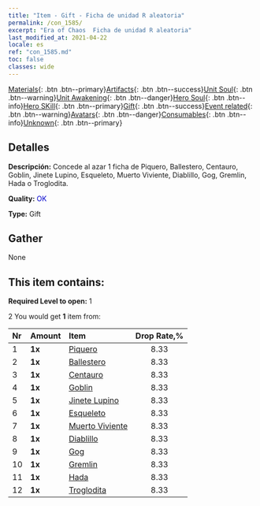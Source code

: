 ```yaml
---
title: "Item - Gift - Ficha de unidad R aleatoria"
permalink: /con_1585/
excerpt: "Era of Chaos  Ficha de unidad R aleatoria"
last_modified_at: 2021-04-22
locale: es
ref: "con_1585.md"
toc: false
classes: wide
---
```

 [Materials](/ItemsES/){: .btn .btn--primary}[Artifacts](/ItemsES/Artifacts/){: .btn .btn--success}[Unit Soul](/ItemsES/UnitSoul/){: .btn .btn--warning}[Unit Awakening](/ItemsES/UnitAwakening/){: .btn .btn--danger}[Hero Soul](/ItemsES/HeroSoul/){: .btn .btn--info}[Hero SKill](/ItemsES/HeroSkill/){: .btn .btn--primary}[Gift](/ItemsES/Gift/){: .btn .btn--success}[Event related](/ItemsES/Events/){: .btn .btn--warning}[Avatars](/ItemsES/Avatars/){: .btn .btn--danger}[Consumables](/ItemsES/Consumables/){: .btn .btn--info}[Unknown](/ItemsES/Unknown/){: .btn .btn--primary}

## Detalles
 **Descripción:** Concede al azar 1 ficha de Piquero, Ballestero, Centauro, Goblin, Jinete Lupino, Esqueleto, Muerto Viviente, Diablillo, Gog, Gremlin, Hada o Troglodita.

 **Quality:** <span style="color: #0000CD">OK</span>

 **Type:** Gift

## Gather

  None

## This item contains:

 **Required Level to open:** 1

 2 You would get **1** item  from:

  | Nr | Amount |     Item    | Drop Rate,% |
  |:---|:-------|:------------|:---------:|
  | 1 |  **1x** | [Piquero](/es/Items/unt_190/) | 8.33 | 
  | 2 |  **1x** | [Ballestero](/es/Items/unt_191/) | 8.33 | 
  | 3 |  **1x** | [Centauro](/es/Items/unt_199/) | 8.33 | 
  | 4 |  **1x** | [Goblin](/es/Items/unt_217/) | 8.33 | 
  | 5 |  **1x** | [Jinete Lupino](/es/Items/unt_218/) | 8.33 | 
  | 6 |  **1x** | [Esqueleto](/es/Items/unt_208/) | 8.33 | 
  | 7 |  **1x** | [Muerto Viviente](/es/Items/unt_209/) | 8.33 | 
  | 8 |  **1x** | [Diablillo](/es/Items/unt_226/) | 8.33 | 
  | 9 |  **1x** | [Gog](/es/Items/unt_227/) | 8.33 | 
  | 10 |  **1x** | [Gremlin](/es/Items/unt_235/) | 8.33 | 
  | 11 |  **1x** | [Hada](/es/Items/unt_262/) | 8.33 | 
  | 12 |  **1x** | [Troglodita](/es/Items/unt_244/) | 8.33 | 
